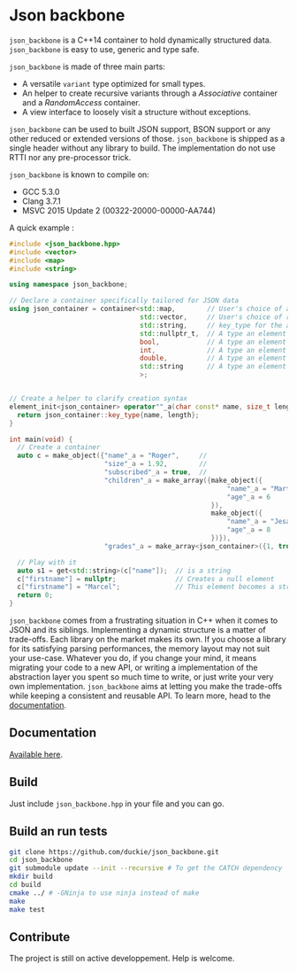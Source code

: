 Json backbone
==================

`json_backbone` is a C++14 container to hold dynamically structured data. `json_backbone` is easy to use, generic and type safe.

`json_backbone` is made of three main parts:
* A versatile `variant` type optimized for small types.
* An helper to create recursive variants through a *Associative* container and a *RandomAccess* container.
* A view interface to loosely visit a structure without exceptions.

`json_backbone` can be used to built JSON support, BSON support or any other reduced or extended versions of those. `json_backbone` is shipped as a single header without any library to build. The implementation do not use RTTI nor any pre-processor trick.

`json_backbone` is known to compile on:
* GCC 5.3.0
* Clang 3.7.1
* MSVC 2015 Update 2 (00322-20000-00000-AA744)

A quick example :

```c++
#include <json_backbone.hpp>
#include <vector>
#include <map>
#include <string>

using namespace json_backbone;

// Declare a container specifically tailored for JSON data
using json_container = container<std::map,        // User's choice of associative container
                                 std::vector,     // User's choice of random access container
                                 std::string,     // key_type for the associative container
                                 std::nullptr_t,  // A type an element could take
                                 bool,            // A type an element could take
                                 int,             // A type an element could take
                                 double,          // A type an element could take
                                 std::string      // A type an element could take
                                 >;


// Create a helper to clarify creation syntax
element_init<json_container> operator""_a(char const* name, size_t length) {
  return json_container::key_type{name, length};
}

int main(void) {
  // Create a container
  auto c = make_object({"name"_a = "Roger",     //
                        "size"_a = 1.92,        //
                        "subscribed"_a = true,  //
                        "children"_a = make_array({make_object({
                                                       "name"_a = "Martha",  //
                                                       "age"_a = 6           //
                                                   }),
                                                   make_object({
                                                       "name"_a = "Jesabelle",  //
                                                       "age"_a = 8              //
                                                   })}),
                        "grades"_a = make_array<json_container>({1, true, "Ole"})});

  // Play with it
  auto s1 = get<std::string>(c["name"]);  // is a string
  c["firstname"] = nullptr;               // Creates a null element
  c["firstname"] = "Marcel";              // This element becomes a string
  return 0;
}
```

`json_backbone` comes from a frustrating situation in C++ when it comes to JSON and its siblings. Implementing a dynamic structure is a matter of trade-offs. Each library on the market makes its own. If you choose a library for its satisfying parsing performances, the memory layout may not suit your use-case. Whatever you do, if you change your mind, it means migrating your code to a new API, or writing a implementation of the abstraction layer you spent so much time to write, or just write your very own implementation. `json_backbone` aims at letting you make the trade-offs while keeping a consistent and reusable API. To learn more, head to the [documentation](doc/md/main.md).

## Documentation

[Available here](doc/md/main.md).

## Build

Just include `json_backbone.hpp` in your file and you can go.

## Build an run tests

```bash
git clone https://github.com/duckie/json_backbone.git
cd json_backbone
git submodule update --init --recursive # To get the CATCH dependency
mkdir build
cd build
cmake ../ # -GNinja to use ninja instead of make
make
make test
``` 

## Contribute

The project is still on active developpement. Help is welcome.
